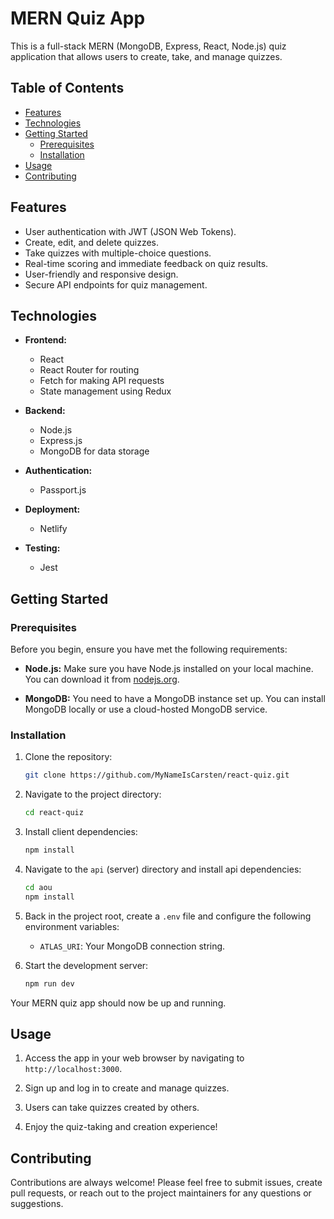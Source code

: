 # MERN Quiz App

This is a full-stack MERN (MongoDB, Express, React, Node.js) quiz application that allows users to create, take, and manage quizzes.

## Table of Contents

- [Features](#features)
- [Technologies](#technologies)
- [Getting Started](#getting-started)
  - [Prerequisites](#prerequisites)
  - [Installation](#installation)
- [Usage](#usage)
- [Contributing](#contributing)

## Features

- User authentication with JWT (JSON Web Tokens).
- Create, edit, and delete quizzes.
- Take quizzes with multiple-choice questions.
- Real-time scoring and immediate feedback on quiz results.
- User-friendly and responsive design.
- Secure API endpoints for quiz management.

## Technologies

- **Frontend:**
  - React
  - React Router for routing
  - Fetch for making API requests
  - State management using Redux

- **Backend:**
  - Node.js
  - Express.js
  - MongoDB for data storage

- **Authentication:**
  - Passport.js

- **Deployment:**
  - Netlify

- **Testing:**
  - Jest

## Getting Started

### Prerequisites

Before you begin, ensure you have met the following requirements:

- **Node.js:** Make sure you have Node.js installed on your local machine. You can download it from [nodejs.org](https://nodejs.org/).

- **MongoDB:** You need to have a MongoDB instance set up. You can install MongoDB locally or use a cloud-hosted MongoDB service.

### Installation

1. Clone the repository:

   ```bash
   git clone https://github.com/MyNameIsCarsten/react-quiz.git
   ```

2. Navigate to the project directory:

   ```bash
   cd react-quiz
   ```

3. Install client dependencies:

   ```bash
   npm install
   ```

4. Navigate to the `api` (server) directory and install api dependencies:

   ```bash
   cd aou
   npm install
   ```

5. Back in the project root, create a `.env` file and configure the following environment variables:

   - `ATLAS_URI`: Your MongoDB connection string.

6. Start the development server:

   ```bash
   npm run dev
   ```

Your MERN quiz app should now be up and running.

## Usage

1. Access the app in your web browser by navigating to `http://localhost:3000`.

2. Sign up and log in to create and manage quizzes.

3. Users can take quizzes created by others.

4. Enjoy the quiz-taking and creation experience!


## Contributing

Contributions are always welcome! Please feel free to submit issues, create pull requests, or reach out to the project maintainers for any questions or suggestions.

